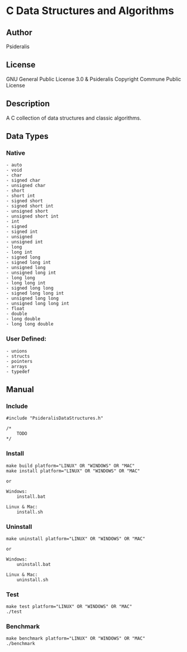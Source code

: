 # C Data Structures and Algorithms
## Author
Psideralis
## License
GNU General Public License 3.0 & Psideralis Copyright Commune Public License
## Description
A C collection of data structures and classic algorithms.

## Data Types
### Native
    - auto
    - void
    - char
    - signed char
    - unsigned char
    - short
    - short int
    - signed short
    - signed short int
    - unsigned short
    - unsigned short int
    - int
    - signed
    - signed int
    - unsigned
    - unsigned int
    - long
    - long int
    - signed long
    - signed long int
    - unsigned long
    - unsigned long int
    - long long
    - long long int
    - signed long long
    - signed long long int
    - unsigned long long
    - unsigned long long int
    - float
    - double
    - long double
    - long long double

### User Defined:
    - unions
    - structs
    - pointers
    - arrays
    - typedef

## Manual

### Include

    #include "PsideralisDataStructures.h"

    /*
        TODO
    */

### Install

    make build platform="LINUX" OR "WINDOWS" OR "MAC"
    make install platform="LINUX" OR "WINDOWS" OR "MAC"

    or

    Windows:
        install.bat

    Linux & Mac:
        install.sh

### Uninstall

    make uninstall platform="LINUX" OR "WINDOWS" OR "MAC"
 
    or

    Windows:
        uninstall.bat

    Linux & Mac:
        uninstall.sh

### Test

    make test platform="LINUX" OR "WINDOWS" OR "MAC"
    ./test

### Benchmark

    make benchmark platform="LINUX" OR "WINDOWS" OR "MAC"
    ./benchmark